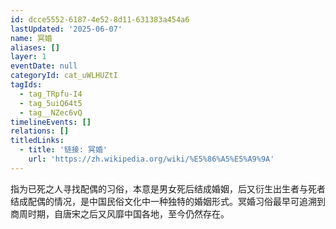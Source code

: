 ```yaml
---
id: dcce5552-6187-4e52-8d11-631383a454a6
lastUpdated: '2025-06-07'
name: 冥婚
aliases: []
layer: 1
eventDate: null
categoryId: cat_uWLHUZtI
tagIds:
  - tag_TRpfu-I4
  - tag_5uiQ64t5
  - tag__NZec6vQ
timelineEvents: []
relations: []
titledLinks:
  - title: '链接: 冥婚'
    url: 'https://zh.wikipedia.org/wiki/%E5%86%A5%E5%A9%9A'
---
```

指为已死之人寻找配偶的习俗，本意是男女死后结成婚姻，后又衍生出生者与死者结成配偶的情况，是中国民俗文化中一种独特的婚姻形式。冥婚习俗最早可追溯到商周时期，自唐宋之后又风靡中国各地，至今仍然存在。
